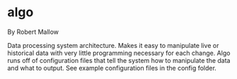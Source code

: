 # algo
By Robert Mallow

Data processing system architecture. Makes it easy to manipulate live or historical data with very little programming necessary for each change. Algo runs off of configuration files that tell the system how to manipulate the data and what to output. See example configuration files in the config folder.